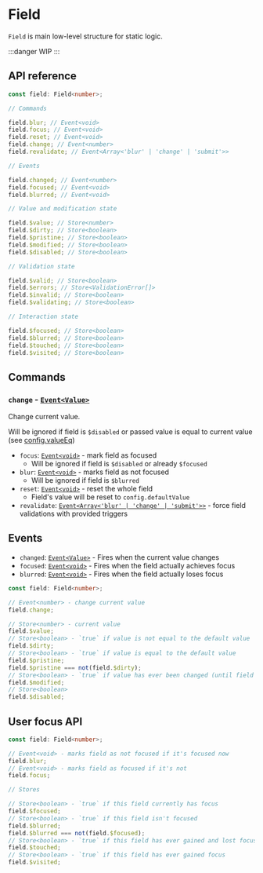 # Field <Badge type="info" text="core" />

`Field` is main low-level structure for static logic.

:::danger
WIP
:::

## API reference

```ts
const field: Field<number>;

// Commands

field.blur; // Event<void>
field.focus; // Event<void>
field.reset; // Event<void>
field.change; // Event<number>
field.revalidate; // Event<Array<'blur' | 'change' | 'submit'>>

// Events

field.changed; // Event<number>
field.focused; // Event<void>
field.blurred; // Event<void>

// Value and modification state

field.$value; // Store<number>
field.$dirty; // Store<boolean>
field.$pristine; // Store<boolean>
field.$modified; // Store<boolean>
field.$disabled; // Store<boolean>

// Validation state

field.$valid; // Store<boolean>
field.$errors; // Store<ValidationError[]>
field.$invalid; // Store<boolean>
field.$validating; // Store<boolean>

// Interaction state

field.$focused; // Store<boolean>
field.$blurred; // Store<boolean>
field.$touched; // Store<boolean>
field.$visited; // Store<boolean>
```

## Commands

### `change` - [`Event<Value>`](https://effector.dev/docs/api/effector/event)

Change current value.

Will be ignored if field is `$disabled` or passed value is equal to current value (see [config.valueEq](/api/factories/create-field.md#valueeq))

- `focus`: [`Event<void>`](https://effector.dev/docs/api/effector/event) - mark field as focused
  - Will be ignored if field is `$disabled` or already `$focused`
- `blur`: [`Event<void>`](https://effector.dev/docs/api/effector/event) - marks field as not focused
  - Will be ignored if field is `$blurred`
- `reset`: [`Event<void>`](https://effector.dev/docs/api/effector/event) - reset the whole field
  - Field's value will be reset to `config.defaultValue`
- `revalidate`: [`Event<Array<'blur' | 'change' | 'submit'>>`](https://effector.dev/docs/api/effector/event) - force field validations with provided triggers

## Events

- `changed`: [`Event<Value>`](https://effector.dev/docs/api/effector/event) - Fires when the current value changes
- `focused`: [`Event<void>`](https://effector.dev/docs/api/effector/event) - Fires when the field actually achieves focus
- `blurred`: [`Event<void>`](https://effector.dev/docs/api/effector/event) - Fires when the field actually loses focus

```ts
const field: Field<number>;

// Event<number> - change current value
field.change;

// Store<number> - current value
field.$value;
// Store<boolean> - `true` if value is not equal to the default value
field.$dirty;
// Store<boolean> - `true` if value is equal to the default value
field.$pristine;
field.$pristine === not(field.$dirty);
// Store<boolean> - `true` if value has ever been changed (until field is reset)
field.$modified;
// Store<boolean>
field.$disabled;
```

## User focus API

```ts
const field: Field<number>;

// Event<void> - marks field as not focused if it's focused now
field.blur;
// Event<void> - marks field as focused if it's not
field.focus;

// Stores

// Store<boolean> - `true` if this field currently has focus
field.$focused;
// Store<boolean> - `true` if this field isn't focused
field.$blurred;
field.$blurred === not(field.$focused);
// Store<boolean> - `true` if this field has ever gained and lost focus
field.$touched;
// Store<boolean> - `true` if this field has ever gained focus
field.$visited;
```
